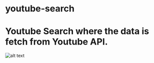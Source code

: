 # youtube-search
# Youtube Search where the data is fetch from Youtube API.

![alt text](https://github.com/asobima13/youtube-search/blob/main/src/youtube-api.gif)
